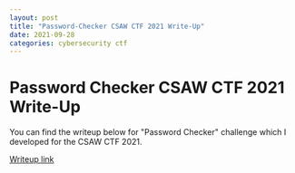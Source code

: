 ```yaml
---
layout: post
title: "Password-Checker CSAW CTF 2021 Write-Up"
date: 2021-09-28
categories: cybersecurity ctf
---
```


# Password Checker CSAW CTF 2021 Write-Up

You can find the writeup below for "Password Checker" challenge which I developed for the CSAW CTF 2021.

[Writeup link][writeup]

[writeup]: https://infosecwriteups.com/password-checker-csaw-ctf-2021-write-up-8949dd62c948
